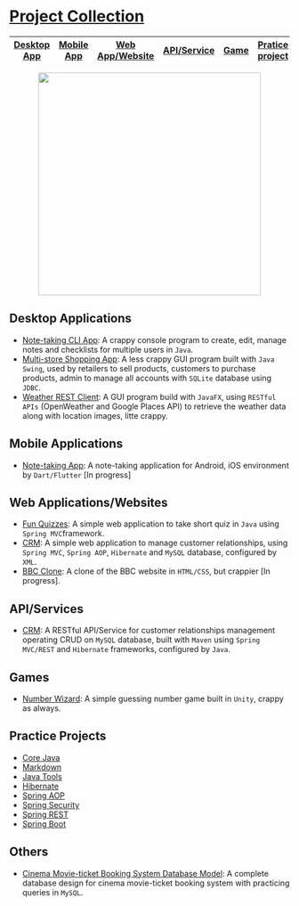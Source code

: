 # [Project Collection](https://github.com/cpulover-projects)

|[Desktop App](#desktop-applications)|[Mobile App](#mobile-applications)|[Web App/Website](#web-applicationswebsites)|[API/Service](#apiservices)|[Game](#games)|[Pratice project](#practice-projects)|[Other](#others)|
|---|---|---|---|---|---|---|

<p align="center"><img width="400" src="https://github.com/cpulover/cpulover/blob/master/header.gif"></p>

## Desktop Applications
- [Note-taking CLI App](https://github.com/cpulover-projects/note-taking-cli-app): A crappy console program to create, edit, manage notes and checklists for multiple users in ```Java```.
- [Multi-store Shopping App](https://github.com/cpulover-projects/multistore-shopping-desktop-app): A less crappy GUI program built with ```Java Swing```, used by retailers to sell products, customers to purchase products, admin to manage all accounts with ```SQLite``` database using ```JDBC```.
- [Weather REST Client](https://github.com/cpulover-projects/weather-rest-client): A GUI program build with ```JavaFX```, using ```RESTful APIs``` (OpenWeather and Google Places API) to retrieve the weather data along with location images, litte crappy.

## Mobile Applications
- [Note-taking App](https://github.com/cpulover-projects/note-taking-mobile-app): A note-taking application for Android, iOS environment by ```Dart/Flutter``` [In progress]

## Web Applications/Websites
- [Fun Quizzes](https://github.com/cpulover-projects/quiz-web-app): A simple web application to take short quiz in ```Java``` using ```Spring MVC```framework.
- [CRM](https://github.com/cpulover-projects/crm-web-app): A simple web application to manage customer relationships, using ```Spring MVC```, ```Spring AOP```, ```Hibernate``` and ```MySQL``` database, configured by ```XML```.
- [BBC Clone](https://github.com/cpulover-projects/bbc-clone-website): A clone of the BBC website in ```HTML/CSS```, but crappier [In progress].

## API/Services
- [CRM](https://github.com/cpulover-projects/crm-rest-service): A RESTful API/Service for customer relationships management operating CRUD on ```MySQL``` database, built with ```Maven``` using ```Spring MVC/REST``` and ```Hibernate``` frameworks, configured by ```Java```.

## Games
- [Number Wizard](https://github.com/cpulover-projects/number-wizard-game): A simple guessing number game built in ```Unity```, crappy as always.

## Practice Projects
- [Core Java](https://github.com/cpulover-practice/core-java)
- [Markdown](https://github.com/cpulover-practice/markdown)
- [Java Tools](https://github.com/cpulover-practice/java-tools)
- [Hibernate](https://github.com/cpulover-practice/hibernate)
- [Spring AOP](https://github.com/cpulover-practice/spring-aop)
- [Spring Security](https://github.com/cpulover-practice/spring-security)
- [Spring REST](https://github.com/cpulover-practice/spring-rest)
- [Spring Boot](https://github.com/cpulover-practice/spring-boot)

## Others
- [Cinema Movie-ticket Booking System Database Model](https://github.com/cpulover-university/cinema-movie-ticket-booking-system-database-model): A complete database design for cinema movie-ticket booking system with practicing queries in ```MySQL```.


<!--
**cpulover/cpulover** is a ✨ _special_ ✨ repository because its `README.md` (this file) appears on your GitHub profile.

Here are some ideas to get you started:

- 🔭 I’m currently working on ...
- 🌱 I’m currently learning ...
- 👯 I’m looking to collaborate on ...
- 🤔 I’m looking for help with ...
- 💬 Ask me about ...
- 📫 How to reach me: ...
- 😄 Pronouns: ...
- ⚡ Fun fact: ...
-->
